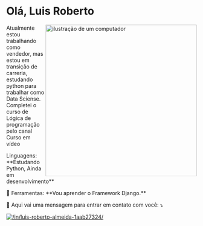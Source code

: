 # Olá, Luis Roberto

<img src="https://raw.githubusercontent.com/MicaelliMedeiros/micaellimedeiros/master/image/computer-illustration.png" alt="ilustração de um computador" min-width="400px" max-width="400px" width="400px" align="right">

<p align="left"> 
  Atualmente estou trabalhando como vendedor, mas estou em transição de carreria, estudando python para trabalhar como Data Sciense. Completei o curso de Lógica de programação pelo canal Curso em vídeo
</p>

<p align="left">
   Linguagens: **Estudando Python, Ainda em desenvolvimento**
</p>

<p align="left">
  💼 Ferramentas: **Vou aprender o Framework Django.**
</p>

<p align="left">
  💌 Aqui vai uma mensagem para entrar em contato com você: ⤵️
</p>

<p align="left">

  <a href="#" title="LinkedIn">
  <img src="https://img.shields.io/badge/-Linkedin-0e76a8?style=flat-square&logo=Linkedin&logoColor=white&link=LINK-DO-SEU-LINKEDIN" alt="/in/luis-roberto-almeida-1aab27324/"/></a>
  
</p>



